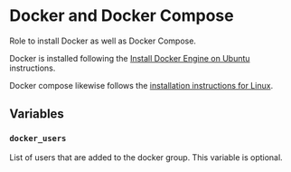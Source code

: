 # Docker and Docker Compose 

Role to install Docker as well as Docker Compose. 

Docker is installed following the [Install Docker Engine on
Ubuntu](https://docs.docker.com/engine/install/ubuntu/) instructions. 

Docker compose likewise follows the [installation instructions for
Linux](https://docs.docker.com/compose/install/).

## Variables 

### `docker_users`

List of users that are added to the docker group. This variable is optional. 
